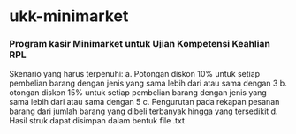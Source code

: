 # ukk-minimarket

### Program kasir Minimarket untuk Ujian Kompetensi Keahlian RPL

Skenario yang harus terpenuhi:
a. Potongan diskon 10% untuk setiap pembelian barang dengan jenis yang sama lebih dari atau sama dengan 3
b. otongan diskon 15% untuk setiap pembelian barang dengan jenis yang sama lebih dari atau sama dengan 5
c. Pengurutan pada rekapan pesanan barang dari jumlah barang yang dibeli terbanyak hingga yang tersedikit
d. Hasil struk dapat disimpan dalam bentuk file .txt
